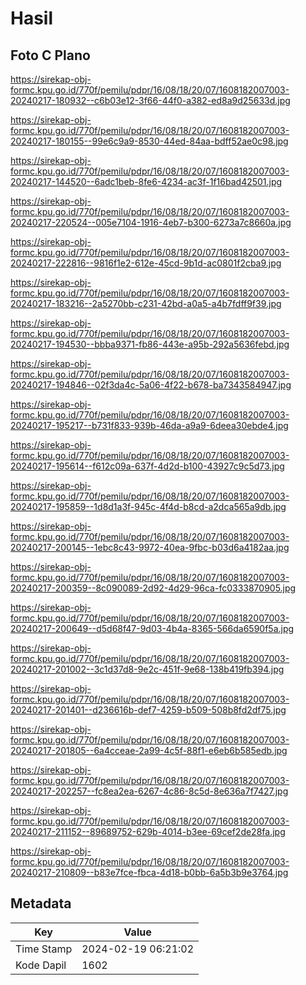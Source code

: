 # Hasil

## Foto C Plano

https://sirekap-obj-formc.kpu.go.id/770f/pemilu/pdpr/16/08/18/20/07/1608182007003-20240217-180932--c6b03e12-3f66-44f0-a382-ed8a9d25633d.jpg

https://sirekap-obj-formc.kpu.go.id/770f/pemilu/pdpr/16/08/18/20/07/1608182007003-20240217-180155--99e6c9a9-8530-44ed-84aa-bdff52ae0c98.jpg

https://sirekap-obj-formc.kpu.go.id/770f/pemilu/pdpr/16/08/18/20/07/1608182007003-20240217-144520--6adc1beb-8fe6-4234-ac3f-1f16bad42501.jpg

https://sirekap-obj-formc.kpu.go.id/770f/pemilu/pdpr/16/08/18/20/07/1608182007003-20240217-220524--005e7104-1916-4eb7-b300-6273a7c8660a.jpg

https://sirekap-obj-formc.kpu.go.id/770f/pemilu/pdpr/16/08/18/20/07/1608182007003-20240217-222816--9816f1e2-612e-45cd-9b1d-ac0801f2cba9.jpg

https://sirekap-obj-formc.kpu.go.id/770f/pemilu/pdpr/16/08/18/20/07/1608182007003-20240217-183216--2a5270bb-c231-42bd-a0a5-a4b7fdff9f39.jpg

https://sirekap-obj-formc.kpu.go.id/770f/pemilu/pdpr/16/08/18/20/07/1608182007003-20240217-194530--bbba9371-fb86-443e-a95b-292a5636febd.jpg

https://sirekap-obj-formc.kpu.go.id/770f/pemilu/pdpr/16/08/18/20/07/1608182007003-20240217-194846--02f3da4c-5a06-4f22-b678-ba7343584947.jpg

https://sirekap-obj-formc.kpu.go.id/770f/pemilu/pdpr/16/08/18/20/07/1608182007003-20240217-195217--b731f833-939b-46da-a9a9-6deea30ebde4.jpg

https://sirekap-obj-formc.kpu.go.id/770f/pemilu/pdpr/16/08/18/20/07/1608182007003-20240217-195614--f612c09a-637f-4d2d-b100-43927c9c5d73.jpg

https://sirekap-obj-formc.kpu.go.id/770f/pemilu/pdpr/16/08/18/20/07/1608182007003-20240217-195859--1d8d1a3f-945c-4f4d-b8cd-a2dca565a9db.jpg

https://sirekap-obj-formc.kpu.go.id/770f/pemilu/pdpr/16/08/18/20/07/1608182007003-20240217-200145--1ebc8c43-9972-40ea-9fbc-b03d6a4182aa.jpg

https://sirekap-obj-formc.kpu.go.id/770f/pemilu/pdpr/16/08/18/20/07/1608182007003-20240217-200359--8c090089-2d92-4d29-96ca-fc0333870905.jpg

https://sirekap-obj-formc.kpu.go.id/770f/pemilu/pdpr/16/08/18/20/07/1608182007003-20240217-200649--d5d68f47-9d03-4b4a-8365-566da6590f5a.jpg

https://sirekap-obj-formc.kpu.go.id/770f/pemilu/pdpr/16/08/18/20/07/1608182007003-20240217-201002--3c1d37d8-9e2c-451f-9e68-138b419fb394.jpg

https://sirekap-obj-formc.kpu.go.id/770f/pemilu/pdpr/16/08/18/20/07/1608182007003-20240217-201401--d236616b-def7-4259-b509-508b8fd2df75.jpg

https://sirekap-obj-formc.kpu.go.id/770f/pemilu/pdpr/16/08/18/20/07/1608182007003-20240217-201805--6a4cceae-2a99-4c5f-88f1-e6eb6b585edb.jpg

https://sirekap-obj-formc.kpu.go.id/770f/pemilu/pdpr/16/08/18/20/07/1608182007003-20240217-202257--fc8ea2ea-6267-4c86-8c5d-8e636a7f7427.jpg

https://sirekap-obj-formc.kpu.go.id/770f/pemilu/pdpr/16/08/18/20/07/1608182007003-20240217-211152--89689752-629b-4014-b3ee-69cef2de28fa.jpg

https://sirekap-obj-formc.kpu.go.id/770f/pemilu/pdpr/16/08/18/20/07/1608182007003-20240217-210809--b83e7fce-fbca-4d18-b0bb-6a5b3b9e3764.jpg


## Metadata

| Key        | Value               |
| ---------- | ------------------- |
| Time Stamp | 2024-02-19 06:21:02 |
| Kode Dapil | 1602                |



